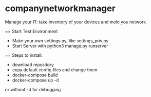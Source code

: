 # companynetworkmanager
Manage your IT: take inventory of your devices and mold you network

== Start Test Environment

* Make your own settings.py, like settings_priv.py
* Start Server with python3 manage.py runserver

== Steps to install:
* download repository
* copy default config files and change them
* docker-compose build
* docker-compose up -d

or without -d for debugging
